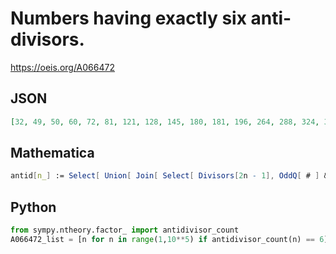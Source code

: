 # Numbers having exactly six anti\-divisors\.
https://oeis.org/A066472
## JSON
```JSON
[32, 49, 50, 60, 72, 81, 121, 128, 145, 180, 181, 196, 264, 288, 324, 361, 480, 529, 684, 685, 961, 1156, 1405, 2304, 2401, 2500, 2521, 2704, 2809, 4624, 4705, 5041, 5184, 7396, 8064, 8581, 9385, 10816, 11881, 13456, 14281, 25600, 26569, 27556, 34585]
```
## Mathematica
```Mathematica
antid[n_] := Select[ Union[ Join[ Select[ Divisors[2n - 1], OddQ[ # ] && # != 1 & ], Select[ Divisors[2n + 1], OddQ[ # ] && # != 1 & ], 2n/Select[ Divisors[ 2*n], OddQ[ # ] && # != 1 &]]] }, # < n & ]]; Select[ Range[10^4], Length[ antid[ # ]] == 6 & ]
```
## Python
```Python
from sympy.ntheory.factor_ import antidivisor_count
A066472_list = [n for n in range(1,10**5) if antidivisor_count(n) == 6] # _Chai Wah Wu_, Jul 25 2015
```
